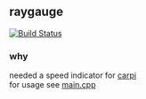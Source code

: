 ## raygauge
[![Build Status](http://build.eberlein.io:8080/job/cpp_raygauge/badge/icon)](http://build.eberlein.io:8080/job/cpp_raygauge/)
### why
needed a speed indicator for [carpi](https://github.com/smthnspcl/carpi)<br>
for usage see [main.cpp](https://github.com/smthnspcl/raygauge/blob/master/main.cpp)
